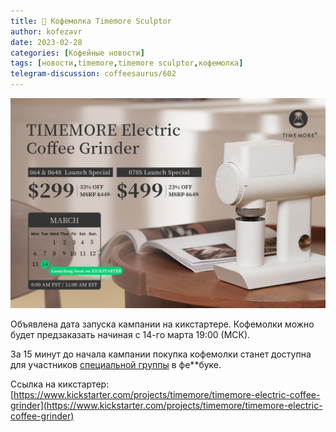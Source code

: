 ```yaml
---
title: 📰 Кофемолка Timemore Sculptor
author: kofezavr
date: 2023-02-28
categories: [Кофейные новости]
tags: [новости,timemore,timemore sculptor,кофемолка]
telegram-discussion: coffeesaurus/602
--- 
```

![Кофемолка Timemore Sculptor](/assets/img/posts/23/02/sculptor.jpg)

Объявлена дата запуска кампании на кикстартере. Кофемолки можно будет предзаказать начиная с 14-го марта 19:00 (МСК).

За 15 минут до начала кампании покупка кофемолки станет доступна для участников [специальной группы](https://www.facebook.com/groups/www.timemore.sculptor) в фе\*\*буке.

Ссылка на кикстартер: [https://www.kickstarter.com/projects/timemore/timemore-electric-coffee-grinder](https://www.kickstarter.com/projects/timemore/timemore-electric-coffee-grinder)